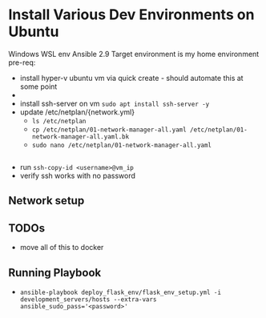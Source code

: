 # Install Various Dev Environments on Ubuntu

Windows WSL env
Ansible 2.9
Target environment is my home environment
pre-req:
- install hyper-v ubuntu vm via quick create - should automate this at some point
- 
- install ssh-server on vm `sudo apt install ssh-server -y`
- update /etc/netplan/{network.yml}
  - `ls /etc/netplan`
  - `cp /etc/netplan/01-network-manager-all.yaml /etc/netplan/01-network-manager-all.yaml.bk`
  - `sudo nano /etc/netplan/01-network-manager-all.yaml`
```

```
- run `ssh-copy-id <username>@vm_ip`
- verify ssh works with no password

## Network setup


## TODOs

- move all of this to docker

## Running Playbook

- `ansible-playbook deploy_flask_env/flask_env_setup.yml -i development_servers/hosts --extra-vars ansible_sudo_pass='<password>'`

